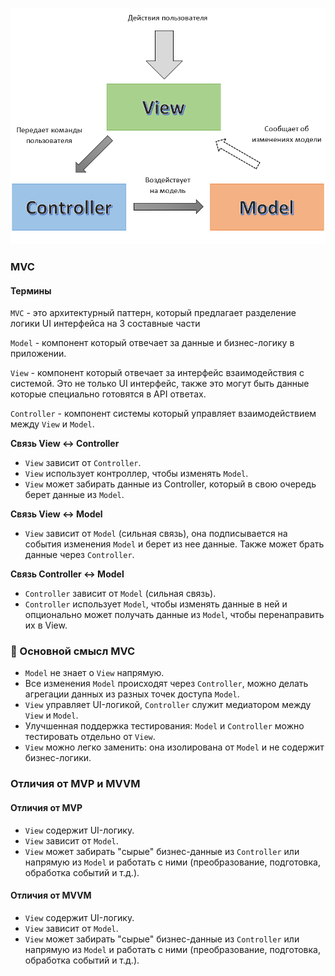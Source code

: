 ![alt text](docs/mvc.png)

### MVC

#### Термины

`MVC` - это архитектурный паттерн, который предлагает разделение логики UI интерфейса на 3 составные части

`Model` - компонент который отвечает за данные и бизнес-логику в приложении.

`View` - компонент который отвечает за интерфейс взаимодействия с системой. Это не только UI интерфейс, также это могут быть данные которые специально готовятся в API ответах.

`Controller` - компонент системы который управляет взаимодействием между `View` и `Model`.

**Связь View ↔ Controller**

- `View` зависит от `Controller`.
- `View` использует контроллер, чтобы изменять `Model`.
- `View` может забирать данные из Controller, который в свою очередь берет данные из `Model`.

**Связь View ↔ Model**

- `View` зависит от `Model` (сильная связь), она подписывается на события изменения `Model` и берет из нее данные.
  Также может брать данные через `Controller`.

**Связь Controller ↔ Model**

- `Controller` зависит от `Model` (сильная связь).
- `Controller` использует `Model`, чтобы изменять данные в ней и опционально может получать данные из `Model`, чтобы перенаправить их в View.

### 📌 Основной смысл MVC

- `Model` не знает о `View` напрямую.
- Все изменения `Model` происходят через `Controller`, можно делать агрегации данных из разных точек доступа `Model`.
- `View` управляет UI-логикой, `Controller` служит медиатором между `View` и `Model`.
- Улучшенная поддержка тестирования: `Model` и `Controller` можно тестировать отдельно от `View`.
- `View` можно легко заменить: она изолирована от `Model` и не содержит бизнес-логики.

### Отличия от MVP и MVVM

#### Отличия от MVP

- `View` содержит UI-логику.
- `View` зависит от `Model`.
- `View` может забирать "сырые" бизнес-данные из `Controller` или напрямую из `Model` и работать с ними (преобразование, подготовка, обработка событий и т.д.).

#### Отличия от MVVM

- `View` содержит UI-логику.
- `View` зависит от `Model`.
- `View` может забирать "сырые" бизнес-данные из `Controller` или напрямую из `Model` и работать с ними (преобразование, подготовка, обработка событий и т.д.).
